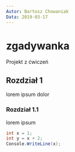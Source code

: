 ```yaml
---
Autor: Bartosz Chowaniak
Data: 2019-03-17
---
```


# zgadywanka
Projekt z ćwiczeń

## Rozdział 1
lorem ipsum dolor

### Rozdział 1.1
lorem ipsum

```csharp
int x = 1;
int y = x + 2;
Console.WriteLine(x);
```
